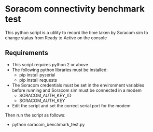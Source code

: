 # Soracom connectivity benchmark test

This python script is a utility to record the time taken by Soracom sim to change status from Ready to Active on the console

## Requirements
- This script requires python 2 or above
- The following python libraries must be installed:
  - pip install pyserial
  - pip install requests
- The Soracom credentials must be set in the environment variables before running and Soracom sim must be connected in a modem
  - SORACOM_AUTH_KEY_ID
  - SORACOM_AUTH_KEY
- Edit the script and set the correct serial port for the modem

Then run the script as follows:
- python soracom_benchmark_test.py
